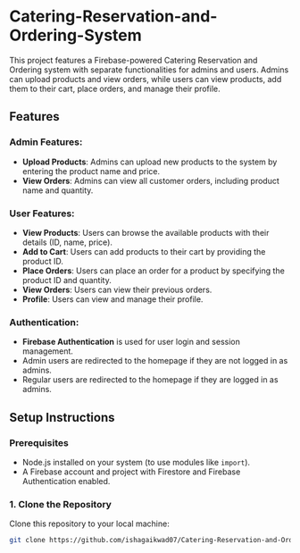 # Catering-Reservation-and-Ordering-System

This project features a Firebase-powered Catering Reservation and Ordering system with separate functionalities for admins and users. Admins can upload products and view orders, while users can view products, add them to their cart, place orders, and manage their profile.

## Features

### Admin Features:
- **Upload Products**: Admins can upload new products to the system by entering the product name and price.
- **View Orders**: Admins can view all customer orders, including product name and quantity.

### User Features:
- **View Products**: Users can browse the available products with their details (ID, name, price).
- **Add to Cart**: Users can add products to their cart by providing the product ID.
- **Place Orders**: Users can place an order for a product by specifying the product ID and quantity.
- **View Orders**: Users can view their previous orders.
- **Profile**: Users can view and manage their profile.

### Authentication:
- **Firebase Authentication** is used for user login and session management.
- Admin users are redirected to the homepage if they are not logged in as admins.
- Regular users are redirected to the homepage if they are logged in as admins.

## Setup Instructions

### Prerequisites

- Node.js installed on your system (to use modules like `import`).
- A Firebase account and project with Firestore and Firebase Authentication enabled.

### 1. Clone the Repository
Clone this repository to your local machine:

```bash
git clone https://github.com/ishagaikwad07/Catering-Reservation-and-Ordering-System.git

